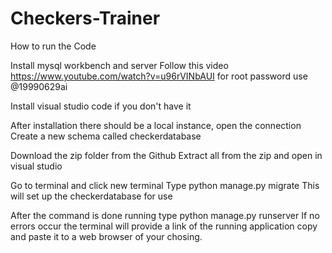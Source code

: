 # Checkers-Trainer

How to run the Code

Install mysql workbench and server
Follow this video https://www.youtube.com/watch?v=u96rVINbAUI 
for root password use @19990629ai

Install visual studio code if you don't have it

After installation there should be a local instance, open the connection
Create a new schema called checkerdatabase

Download the zip folder from the Github
Extract all from the zip and open in visual studio

Go to terminal and click new terminal
Type python manage.py migrate
This will set up the checkerdatabase for use

After the command is done running type python manage.py runserver
If no errors occur the terminal will provide a link of the running application copy and paste it to a web browser of your chosing.
